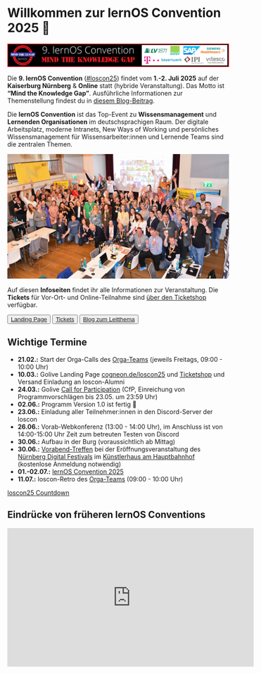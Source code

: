 # Willkommen zur lernOS Convention 2025 💛

![](img/loscon25-banner.png)

Die **9. lernOS Convention** ([#loscon25](https://cogneon.github.io/mastowall/?hashtags=loscon25,lernos&server=https://colearn.social)) findet vom **1.-2. Juli 2025** auf der **Kaiserburg Nürnberg** & **Online** statt (hybride Veranstaltung). Das Motto ist **“Mind the Knowledge Gap”**. Ausführliche Informationen zur Themenstellung findest du in [diesem Blog-Beitrag](https://cogneon.de/2025/03/02/mind-the-knowledge-gap-das-motto-der-lernos-convention-2025/).

Die **lernOS Convention** ist das Top-Event zu **Wissensmanagement** und **Lernenden Organisationen** im deutschsprachigen Raum. Der digitale Arbeitsplatz, moderne Intranets, New Ways of Working und persönliches Wissensmanagement für Wissensarbeiter:innen und Lernende Teams sind die zentralen Themen.

![](./img/loscon24-gruppenbild.jpg)

Auf diesen **Infoseiten** findet ihr alle Informationen zur Veranstaltung. Die **Tickets** für Vor-Ort- und Online-Teilnahme sind [über den Ticketshop](https://pretix.eu/cogneon/loscon25/) verfügbar.

<button type="button"><a href="https://cogneon.de/event/lernos-convention-2025/" target="_blank">Landing Page</a></button> <button type="button"><a href="https://pretix.eu/cogneon/loscon25/" target="_blank">Tickets</a></button> <button type="button"><a href="https://cogneon.de/2025/03/02/mind-the-knowledge-gap-das-motto-der-lernos-convention-2025/" target="_blank">Blog zum Leitthema</a></button>

## Wichtige Termine

- **21.02.:** Start der Orga-Calls des [Orga-Teams](orga-team.md) (jeweils Freitags, 09:00 - 10:00 Uhr)
- **10.03.:** Golive Landing Page [cogneon.de/loscon25](https://cogneon.de/loscon25) und [Ticketshop](https://pretix.eu/cogneon/loscon25/) und Versand Einladung an loscon-Alumni
- **24.03.:** Golive [Call for Participation](https://pretalx.com/loscon25/cfp) (CfP, Einreichung von Programmvorschlägen bis 23.05. um 23:59 Uhr)
- **02.06.:** Programm Version 1.0 ist fertig 🎉
- **23.06.:** Einladung aller Teilnehmer:innen in den Discord-Server der loscon
- **26.06.:** Vorab-Webkonferenz (13:00 - 14:00 Uhr), im Anschluss ist von 14:00-15:00 Uhr Zeit zum betreuten Testen von Discord
- **30.06.:** Aufbau in der Burg (voraussichtlich ab Mittag)
- **30.06.:** [Vorabend-Treffen](eve.md) bei der Eröffnungsveranstaltung des [Nürnberg Digital Festivals](https://nuernberg.digital) im [Künstlerhaus am Hauptbahnhof](https://www.kunstkulturquartier.de/kuenstlerhaus) (kostenlose Anmeldung notwendig)
- **01.-02.07.:** [lernOS Convention 2025](https://cogneon.de/loscon25)
- **11.07.:** loscon-Retro des [Orga-Teams](orga-team.md) (09:00 - 10:00 Uhr)

<script src="https://cdn.logwork.com/widget/countdown.js"></script>
<a href="https://logwork.com/countdown-timer" class="countdown-timer" data-timezone="Europe/Berlin" data-language="de" data-date="2025-07-01 13:00">loscon25 Countdown</a>

## Eindrücke von früheren lernOS Conventions

<iframe width="560" height="315" src="https://www.youtube-nocookie.com/embed/W0UaN3bcmXc?si=ObdDokULBMWcYWjI" title="YouTube video player" frameborder="0" allow="accelerometer; autoplay; clipboard-write; encrypted-media; gyroscope; picture-in-picture; web-share" referrerpolicy="strict-origin-when-cross-origin" allowfullscreen></iframe>
